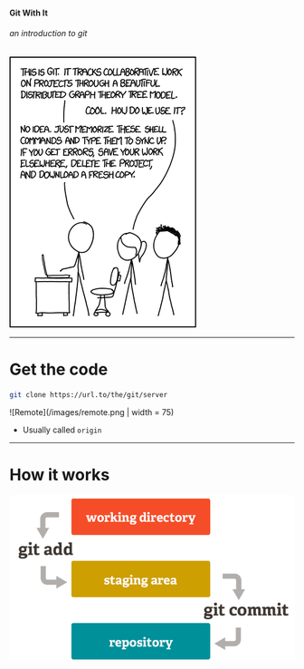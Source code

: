 #### Git With It

###### an introduction to git

![XKCD](/images/xkcd.png)

---

# Get the code

```bash
git clone https://url.to/the/git/server
```

![Remote](/images/remote.png | width = 75)

- Usually called `origin`

---

# How it works

![Git](/images/git.png)
